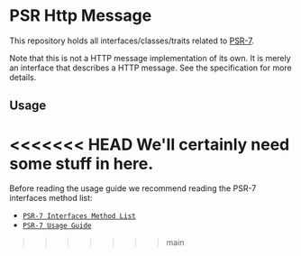 PSR Http Message
================

This repository holds all interfaces/classes/traits related to
[PSR-7](http://www.php-fig.org/psr/psr-7/).

Note that this is not a HTTP message implementation of its own. It is merely an
interface that describes a HTTP message. See the specification for more details.

Usage
-----

<<<<<<< HEAD
We'll certainly need some stuff in here.
=======
Before reading the usage guide we recommend reading the PSR-7 interfaces method list:

* [`PSR-7 Interfaces Method List`](docs/PSR7-Interfaces.md)
* [`PSR-7 Usage Guide`](docs/PSR7-Usage.md)
>>>>>>> main
